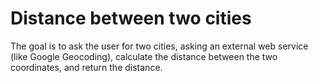 # Distance between two cities

The goal is to ask the user for two cities, asking an external web service (like Google Geocoding), calculate the distance between the two coordinates, and return the distance.

